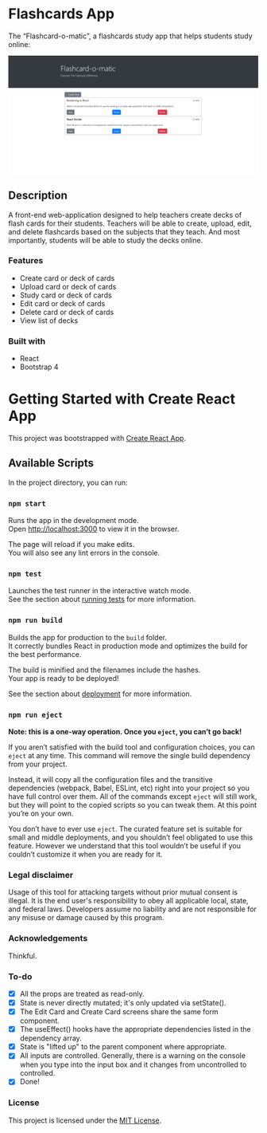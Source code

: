 # Flashcards App

The “Flashcard-o-matic”, a flashcards study app that helps students study online:

<div align="center">
  <kbd>
    <img src="./src/images/flashcard-app.jpg" />
  </kbd>
</div>

## Description

A front-end web-application designed to help teachers create decks of flash cards for their students. Teachers will be able to create, upload, edit, and delete flashcards based on the subjects that they teach. And most importantly, students will be able to study the decks online. 

### Features

- Create card or deck of cards
- Upload card or deck of cards
- Study card or deck of cards
- Edit card or deck of cards
- Delete card or deck of cards
- View list of decks

### Built with

- React
- Bootstrap 4

# Getting Started with Create React App

This project was bootstrapped with [Create React App](https://github.com/facebook/create-react-app).

## Available Scripts

In the project directory, you can run:

### `npm start`

Runs the app in the development mode.\
Open [http://localhost:3000](http://localhost:3000) to view it in the browser.

The page will reload if you make edits.\
You will also see any lint errors in the console.

### `npm test`

Launches the test runner in the interactive watch mode.\
See the section about [running tests](https://facebook.github.io/create-react-app/docs/running-tests) for more information.

### `npm run build`

Builds the app for production to the `build` folder.\
It correctly bundles React in production mode and optimizes the build for the best performance.

The build is minified and the filenames include the hashes.\
Your app is ready to be deployed!

See the section about [deployment](https://facebook.github.io/create-react-app/docs/deployment) for more information.

### `npm run eject`

**Note: this is a one-way operation. Once you `eject`, you can’t go back!**

If you aren’t satisfied with the build tool and configuration choices, you can `eject` at any time. This command will remove the single build dependency from your project.

Instead, it will copy all the configuration files and the transitive dependencies (webpack, Babel, ESLint, etc) right into your project so you have full control over them. All of the commands except `eject` will still work, but they will point to the copied scripts so you can tweak them. At this point you’re on your own.

You don’t have to ever use `eject`. The curated feature set is suitable for small and middle deployments, and you shouldn’t feel obligated to use this feature. However we understand that this tool wouldn’t be useful if you couldn’t customize it when you are ready for it.

### Legal disclaimer

Usage of this tool for attacking targets without prior mutual consent is illegal. It is the end user's responsibility to obey all applicable local, state, and federal laws. Developers assume no liability and are not responsible for any misuse or damage caused by this program.

### Acknowledgements

Thinkful.

### To-do

- [x] All the props are treated as read-only.
- [x] State is never directly mutated; it's only updated via setState().
- [x] The Edit Card and Create Card screens share the same form component.
- [x] The useEffect() hooks have the appropriate dependencies listed in the dependency array.
- [x] State is "lifted up" to the parent component where appropriate.
- [x] All inputs are controlled. Generally, there is a warning on the console when you type into the input box and it changes from uncontrolled to controlled.
- [x] Done!

### License

This project is licensed under the [MIT License](LICENSE.md).
